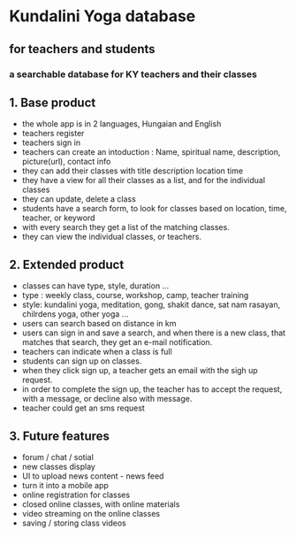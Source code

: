 # Kundalini Yoga database

## for teachers and students
### a searchable database for KY teachers and their classes

## 1. Base product 
* the whole app is in 2 languages, Hungaian and English
* teachers register
* teachers sign in
* teachers can create an intoduction : Name, spiritual name, description, picture(url), contact info
* they can add their classes with title description location time
* they have a view for all their classes as a list, and for the individual classes
* they can update, delete a class
* students have a search form, to look for classes based on location, time, teacher, or keyword
* with every search they get a list of the matching classes.
* they can view the individual classes, or teachers.

## 2. Extended product
* classes can have type, style, duration ...
* type : weekly class, course, workshop, camp, teacher training
* style: kundalini yoga, meditation, gong, shakit dance, sat nam rasayan, chilrdens yoga, other yoga ...
* users can search based on distance in km
* users can sign in and save a search, and when there is a new class, that matches that search, they get an e-mail notification.
* teachers can indicate when a class is full
* students can sign up on classes.
* when they click sign up, a teacher gets an email with the sigh up request. 
* in order to complete the sign up, the teacher has to accept the request, with a message, or decline also with message.
* teacher could get an sms request


## 3. Future features
* forum / chat / sotial
* new classes display
* UI to upload news content - news feed
* turn it into a mobile app
* online registration for classes
* closed online classes, with online materials
* video streaming on the online classes
* saving / storing class videos